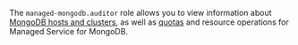 The `managed-mongodb.auditor` role allows you to view information about [MongoDB hosts and clusters](../../managed-mongodb/concepts/index.md), as well as [quotas](../../managed-mongodb/concepts/limits.md#mmg-quotas) and resource operations for Managed Service for MongoDB.
